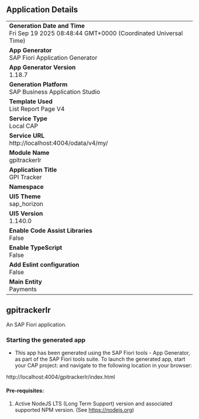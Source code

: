 ## Application Details
|               |
| ------------- |
|**Generation Date and Time**<br>Fri Sep 19 2025 08:48:44 GMT+0000 (Coordinated Universal Time)|
|**App Generator**<br>SAP Fiori Application Generator|
|**App Generator Version**<br>1.18.7|
|**Generation Platform**<br>SAP Business Application Studio|
|**Template Used**<br>List Report Page V4|
|**Service Type**<br>Local CAP|
|**Service URL**<br>http://localhost:4004/odata/v4/my/|
|**Module Name**<br>gpitrackerlr|
|**Application Title**<br>GPI Tracker|
|**Namespace**<br>|
|**UI5 Theme**<br>sap_horizon|
|**UI5 Version**<br>1.140.0|
|**Enable Code Assist Libraries**<br>False|
|**Enable TypeScript**<br>False|
|**Add Eslint configuration**<br>False|
|**Main Entity**<br>Payments|

## gpitrackerlr

An SAP Fiori application.

### Starting the generated app

-   This app has been generated using the SAP Fiori tools - App Generator, as part of the SAP Fiori tools suite.  To launch the generated app, start your CAP project:  and navigate to the following location in your browser:

http://localhost:4004/gpitrackerlr/index.html

#### Pre-requisites:

1. Active NodeJS LTS (Long Term Support) version and associated supported NPM version.  (See https://nodejs.org)


